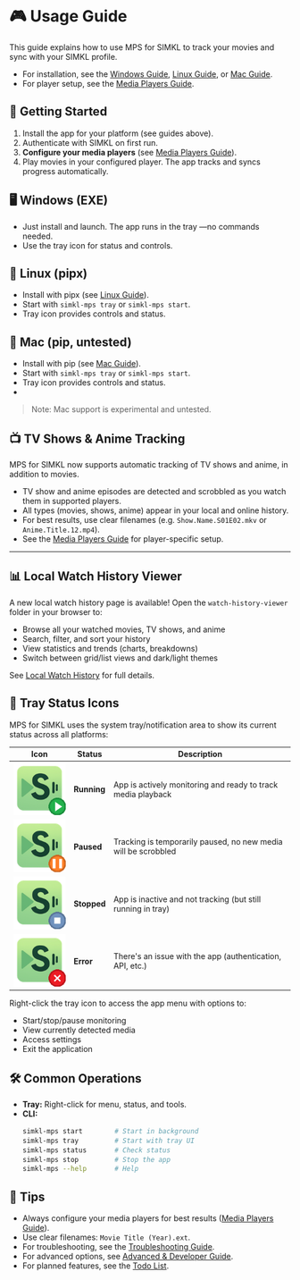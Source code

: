 # 🎮 Usage Guide

This guide explains how to use MPS for SIMKL to track your movies and sync with your SIMKL profile.

- For installation, see the [Windows Guide](windows-guide.md), [Linux Guide](linux-guide.md), or [Mac Guide](mac-guide.md).
- For player setup, see the [Media Players Guide](media-players.md).

## 🏁 Getting Started

1. Install the app for your platform (see guides above).
2. Authenticate with SIMKL on first run.
3. **Configure your media players** (see [Media Players Guide](media-players.md)).
4. Play movies in your configured player. The app tracks and syncs progress automatically.

## 🖥️ Windows (EXE)
- Just install and launch. The app runs in the tray —no commands needed.
- Use the tray icon for status and controls.

## 🐧 Linux (pipx)
- Install with pipx (see [Linux Guide](linux-guide.md)).
- Start with `simkl-mps tray` or `simkl-mps start`.
- Tray icon provides controls and status.

## 🍏 Mac (pip, untested)
- Install with pip (see [Mac Guide](mac-guide.md)).
- Start with `simkl-mps tray` or `simkl-mps start`.
- Tray icon provides controls and status.
- 
> Note: Mac support is experimental and untested.

## 📺 TV Shows & Anime Tracking

MPS for SIMKL now supports automatic tracking of TV shows and anime, in addition to movies.

- TV show and anime episodes are detected and scrobbled as you watch them in supported players.
- All types (movies, shows, anime) appear in your local and online history.
- For best results, use clear filenames (e.g. `Show.Name.S01E02.mkv` or `Anime.Title.12.mp4`).
- See the [Media Players Guide](media-players.md) for player-specific setup.

---

## 📊 Local Watch History Viewer

A new local watch history page is available! Open the `watch-history-viewer` folder in your browser to:
- Browse all your watched movies, TV shows, and anime
- Search, filter, and sort your history
- View statistics and trends (charts, breakdowns)
- Switch between grid/list views and dark/light themes

See [Local Watch History](watch-history.md) for full details.

## 🔔 Tray Status Icons

MPS for SIMKL uses the system tray/notification area to show its current status across all platforms:

| Icon | Status | Description |
|------|--------|-------------|
| ![Running](../simkl_mps/assets/simkl-mps-running.png) | **Running** | App is actively monitoring and ready to track media playback |
| ![Paused](../simkl_mps/assets/simkl-mps-paused.png) | **Paused** | Tracking is temporarily paused, no new media will be scrobbled |
| ![Stopped](../simkl_mps/assets/simkl-mps-stopped.png) | **Stopped** | App is inactive and not tracking (but still running in tray) |
| ![Error](../simkl_mps/assets/simkl-mps-error.png) | **Error** | There's an issue with the app (authentication, API, etc.) |

Right-click the tray icon to access the app menu with options to:
- Start/stop/pause monitoring
- View currently detected media
- Access settings
- Exit the application

## 🛠️ Common Operations

- **Tray:** Right-click for menu, status, and tools.
- **CLI:**
  ```bash
  simkl-mps start        # Start in background
  simkl-mps tray         # Start with tray UI
  simkl-mps status       # Check status
  simkl-mps stop         # Stop the app
  simkl-mps --help       # Help
  ```

## 📝 Tips
- Always configure your media players for best results ([Media Players Guide](media-players.md)).
- Use clear filenames: `Movie Title (Year).ext`.
- For troubleshooting, see the [Troubleshooting Guide](troubleshooting.md).
- For advanced options, see [Advanced & Developer Guide](configuration.md).
- For planned features, see the [Todo List](todo.md).

